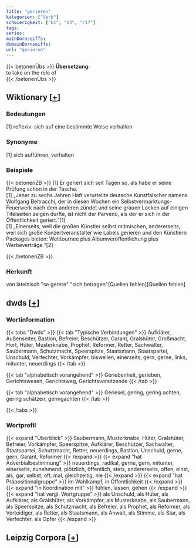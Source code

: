```yaml
---
title: "gerieren"
kategorien: ["Verb"]
schwierigkeit: ["k1", "h3", "r17"]
tags:
series:
mainDornseiffs:
domainDornseiffs:
url: "gerieren"
---
```


{{< betonenÜbs >}}
**Übersetzung:**  
to take on the role of  
{{< /betonenÜbs >}}

## Wiktionary [[+](https://de.wiktionary.org/wiki/gerieren)]

### Bedeutungen
[1] reflexiv: sich auf eine bestimmte Weise verhalten  

### Synonyme
[1] sich aufführen, verhalten  

### Beispiele
{{< betonenZB >}}
[1] Er geriert sich seit Tagen so, als habe er seine Prüfung schon in der Tasche.  
[1] „Jener zu sechs Jahren Haft verurteilte deutsche Kunstfälscher namens Wolfgang Beltracchi, der in diesen Wochen ein Selbstvermarktungs-Feuerwerk nach dem anderen zündet und seine grauen Locken auf einigen Titelseiten zeigen durfte, ist nicht der Parvenü, als der er sich in der Öffentlichkeit geriert.“[1]  
[1] „Einerseits, weil die großen Künstler selbst mitmischen, andererseits, weil sich große Konzertveranstalter wie Labels gerieren und den Künstlern Packages bieten: Welttournee plus Albumveröffentlichung plus Werbeverträge.“[2]  

{{< /betonenZB >}}
### Herkunft
von lateinisch "se gerere" "sich betragen"[Quellen fehlen][Quellen fehlen]  



## dwds [[+](https://www.dwds.de/wb/gerieren)]

### Wortinformation
{{< tabs "Dwds" >}}
{{< tab "Typische Verbindungen" >}}
Aufklärer, Außenseiter, Bastion, Befreier, Beschützer, Garant, Gralshüter, Großmacht, Hort, Hüter, Musterknabe, Prophet, Reformer, Retter, Sachwalter, Saubermann, Schutzmacht, Speerspitze, Staatsmann, Staatspartei, Unschuld, Verfechter, Vorkämpfer, bisweilen, einerseits, gern, gerne, links, mitunter, neuerdings
{{< /tab >}}

{{< tab "alphabetisch vorangehend" >}}
Geriebenheit, gerieben, Gerichtswesen, Gerichtsweg, Gerichtsvorsitzende
{{< /tab >}}

{{< tab "alphabetisch vorangehend" >}}
Geriesel, gering, gering achten, gering schätzen, geringachten
{{< /tab >}}

{{< /tabs >}}

### Wortprofil
{{< expand "Überblick" >}} Saubermann, Musterknabe, Hüter, Gralshüter, Befreier, Vorkämpfer, Speerspitze, Aufklärer, Beschützer, Sachwalter, Staatspartei, Schutzmacht, Retter, neuerdings, Bastion, Unschuld, gerne, gern, Garant, Reformer {{< /expand >}}
{{< expand "hat Adverbialbestimmung" >}} neuerdings, radikal, gerne, gern, mitunter, einerseits, zunehmend, plötzlich, öffentlich, stets, andererseits, offen, einst, als, gar, selbst, oft, mal, gleichzeitig, nie {{< /expand >}}
{{< expand "hat Präpositionalgruppe" >}} im Wahlkampf, in Öffentlichkeit {{< /expand >}}
{{< expand "in Koordination mit" >}} fühlen, lassen, gehen {{< /expand >}}
{{< expand "hat vergl. Wortgruppe" >}} als Unschuld, als Hüter, als Aufklärer, als Gralshüter, als Vorkämpfer, als Musterknabe, als Saubermann, als Speerspitze, als Schutzmacht, als Befreier, als Prophet, als Reformer, als Verteidiger, als Retter, als Staatsmann, als Anwalt, als Stimme, als Star, als Verfechter, als Opfer {{< /expand >}}

## Leipzig Corpora [[+](https://corpora.uni-leipzig.de/en/res?word=gerieren&corpusId=deu_newscrawl-public_2018)]

